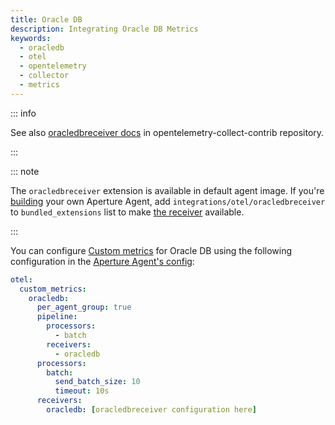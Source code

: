 ```yaml
---
title: Oracle DB
description: Integrating Oracle DB Metrics
keywords:
  - oracledb
  - otel
  - opentelemetry
  - collector
  - metrics
---
```


::: info

See also [oracledbreceiver docs][receiver] in opentelemetry-collect-contrib repository.

:::

::: note

The `oracledbreceiver` extension is available in default agent image. If you're [building][build] your own Aperture Agent, add `integrations/otel/oracledbreceiver` to `bundled_extensions` list to make [the receiver][receiver] available.

:::

You can configure [Custom metrics][custom-metrics] for Oracle DB using the
following configuration in the [Aperture Agent's config][agent-config]:

```yaml
otel:
  custom_metrics:
    oracledb:
      per_agent_group: true
      pipeline:
        processors:
          - batch
        receivers:
          - oracledb
      processors:
        batch:
          send_batch_size: 10
          timeout: 10s
      receivers:
        oracledb: [oracledbreceiver configuration here]
```

[build]: /reference/aperturectl/build/agent/agent.md
[receiver]:
  https://github.com/open-telemetry/opentelemetry-collector-contrib/tree/main/receiver/oracledbreceiver
[custom-metrics]: /reference/configuration/agent.md#custom-metrics-config
[agent-config]: /reference/configuration/agent.md#agent-o-t-e-l-config
